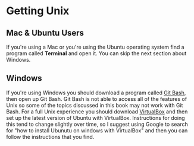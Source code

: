 # Getting Unix

## Mac & Ubuntu Users

If you're using a Mac or you're using the Ubuntu operating system find a
program called **Terminal** and open it. You can skip the next section about
Windows.

## Windows

If you're using Windows you should
download a program called [Git Bash](https://git-scm.com/downloads),
then open up Git Bash. Git Bash is not able to access all of the features of
Unix so some of the topics discussed in this book may not work with Git Bash.
For a full Unix experience you should download 
[VirtualBox](https://www.virtualbox.org/) and then set up the latest version of
Ubuntu with VirtualBox. Instructions for doing this tend to change slightly
over time, so I suggest using Google to search for "how to install Ubunutu on
windows with VirtualBox" and then you can follow the instructions that you find.

